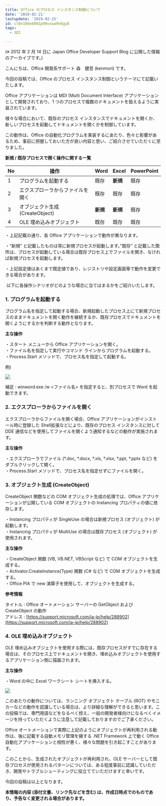 ```yaml
---
title: Office のプロセス インスタンス制御について
date: '2019-02-21'
lastupdate: '2019-02-25'
id: cl0n10de6001p90vsaa9n6gy8
tags:
  - SDI

---
```


(※ 2012 年 2 月 14 日に Japan Office Developer Support Blog に公開した情報のアーカイブです。)

こんにちは、Office 開発系サポート 森　健吾 (kenmori) です。

今回の投稿では、Office のプロセス インスタンス制御というテーマにて記載いたします。

Office アプリケーションは MDI (Multi Document Interface) アプリケーションとして開発されており、1 つのプロセスで複数のドキュメントを扱えるように実装されています。

様々な場合において、既存のプロセス インスタンスでドキュメントを開くか、新しいプロセスを起動してドキュメントを開くかを制御しています。

この動作は、Office の自動化プログラムを実装するにあたり、色々と影響があるため、事前に把握しておいた方が良い内容と思い、ご紹介させていただくに至りました。

**新規 / 既存プロセスで開く操作に関する一覧**

|No|操作|Word|Excel|PowerPoint|
|---|---|---|---|---|
|1|プログラムを起動する|既存|**新規**|既存|
|2|エクスプローラからファイルを開く|既存|既存|既存|
|3|オブジェクト生成 (CreateObject)|**新規**|**新規**|既存|
|4|OLE 埋め込みオブジェクト|既存|既存|既存|

・上記記載の通り、各 Office アプリケーションで動作が異なります。

・“新規” と記載したものは常に新規プロセスが起動します。”既存” と記載した箇所は、プロセスが起動している場合は既存プロセス上でファイルを開き、なければ新規プロセスを起動します。

・上記設定値はあくまで既定値であり、レジストリや設定画面等で動作を変更できる場合があります。

 以下に各操作シナリオがどのような場合に当てはまるかをご紹介いたします。

### 1. プログラムを起動する

プログラム名を指定して起動する場合、新規起動したプロセス上にて新規プロセスのままドキュメントを開く動作を継続するか、既存プロセスでドキュメントを開くようにするかを判断する動作となります。

**主な操作**

・スタート メニューから Office アプリケーションを開く。  
・ファイル名を指定して実行やコマンド ラインからプログラムを起動する。  
・Process.Start メソッドで、プロセス名を指定して起動する。  

例)

![](image1.png)  

補足 : winword.exe /w <ファイル名> を指定すると、別プロセスで Word を起動できます。

### 2. エクスプローラからファイルを開く

エクスプローラからファイルを開く場合、Office アプリケーションがインストール時に登録した Shell拡張などにより、既存のプロセス インスタンスに対して DDE 通信などを使用してファイルを開くよう通知するなどの動作が実施されます。

**主な操作**

・エクスプローラでファイル (\*.doc, \*.docx, \*.xls, \*.xlsx, \*.ppt, \*.pptx など) をダブルクリックして開く。  
・Process.Start メソッドで、プロセス名を指定せずにファイルを開く。

### 3. オブジェクト生成 (CreateObject)

CreateObject 関数などの COM オブジェクト生成の処理では、Office アプリケーションが公開している COM オブジェクトの Instancing プロパティの値に依存します。

・Instancing プロパティが SingleUse の場合は新規プロセス (オブジェクト) が起動します。  
・Instancing プロパティが MultiUse の場合は既存プロセス (オブジェクト) が使用されます。

**主な操作**

・CreateObject 関数 (VB, VB.NET, VBScript など) で COM オブジェクトを生成する。  
・Activator.CreateInstance(Type) 関数 (C# など) で COM オブジェクトを生成する。  
・Office PIA で new 演算子を使用して、オブジェクトを生成する。

  
**参考情報**

タイトル : Office オートメーション サーバーの GetObject および CreateObject の動作  
アドレス : [https://support.microsoft.com/ja-jp/help/288902](https://support.microsoft.com/ja-jp/help/288902)

### 4. OLE 埋め込みオブジェクト

OLE 埋め込みオブジェクトを使用する際には、既存プロセスがすでに存在する場合は、そのプロセス上でドキュメントを開き、埋め込みオブジェクトを使用するアプリケーション側に描画されます。

**主な操作**

・Word の中に Excel ワークシート シートを挿入する。

![](image2.png)

このあたりの動作については、ランニング オブジェクト テーブル (ROT) やモニカーなどの動作を認識している場合は、より詳細な理解ができると思います。この投稿では、専門用語などをなるべく控え、一般の開発者様向けになるべくイメージを持っていただくように注意して記載しておりますのでご了承ください。

Office オートメーションで実際に上記のようにオブジェクトが再利用される動作は、後に記載する自動メモリ管理を擁する .NET Framework 上で動く Office自動化アプリケーションと相性が悪く、様々な問題を引き起こすことがあります。

このことから、生成されたオブジェクトが再利用され、OLE サーバーとして既存プロセスが使用されるパターンについては、ある程度事前に認識していただき、開発やトラブルシューティングに役立てていただけますと幸いです。

今回の投稿は以上となります。

**本情報の内容 (添付文書、リンク先などを含む) は、作成日時点でのものであり、予告なく変更される場合があります。**